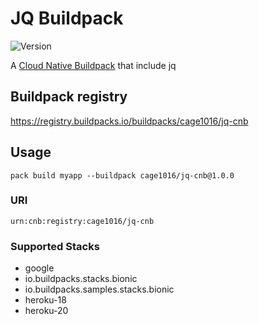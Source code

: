 # JQ Buildpack

![Version](https://img.shields.io/badge/dynamic/json?url=https://cnb-registry-api.herokuapp.com/api/v1/buildpacks/cage1016/jq-cnb&label=Version&query=$.latest.version)

A [Cloud Native Buildpack](https://buildpacks.io) that include jq


## Buildpack registry

https://registry.buildpacks.io/buildpacks/cage1016/jq-cnb

## Usage

```
pack build myapp --buildpack cage1016/jq-cnb@1.0.0
```

### URI

```
urn:cnb:registry:cage1016/jq-cnb
```

### Supported Stacks

- google
- io.buildpacks.stacks.bionic
- io.buildpacks.samples.stacks.bionic
- heroku-18
- heroku-20